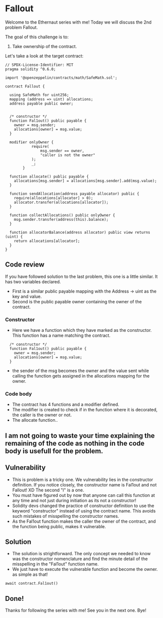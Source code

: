 # Fallout

Welcome to the Ethernaut series with me!
Today we will discuss the 2nd problem Fallout.

The goal of this challenge is to:
1. Take ownership of the contract.

Let's take a look at the target contract:
```solidity
// SPDX-License-Identifier: MIT
pragma solidity ^0.6.0;

import '@openzeppelin/contracts/math/SafeMath.sol';

contract Fallout {
  
  using SafeMath for uint256;
  mapping (address => uint) allocations;
  address payable public owner;


  /* constructor */
  function Fal1out() public payable {
    owner = msg.sender;
    allocations[owner] = msg.value;
  }

  modifier onlyOwner {
	        require(
	            msg.sender == owner,
	            "caller is not the owner"
	        );
	        _;
	    }

  function allocate() public payable {
    allocations[msg.sender] = allocations[msg.sender].add(msg.value);
  }

  function sendAllocation(address payable allocator) public {
    require(allocations[allocator] > 0);
    allocator.transfer(allocations[allocator]);
  }

  function collectAllocations() public onlyOwner {
    msg.sender.transfer(address(this).balance);
  }

  function allocatorBalance(address allocator) public view returns (uint) {
    return allocations[allocator];
  }
}
```

## Code review
If you have followed solution to the last problem, this one is a little similar. It has two variables declared. 
- First is a similar public payable mapping with the Address -> uint as the key and value.
- Second is the public payable owner containing the owner of the contract.

### Constructor
- Here we have a function which they have marked as the constructor. This function has a name matching the contract.

```
  /* constructor */
  function Fal1out() public payable {
    owner = msg.sender;
    allocations[owner] = msg.value;
  }
```

- the sender of the msg becomes the owner and the value sent while calling the function gets assigned in the allocations mapping for the owner.

### Code body
- The contract has 4 functions and a modifier defined.
- The modifier is created to check if in the function where it is decorated, the caller is the owner or not.
- The allocate function..
## I am not going to waste your time explaining the remaining of the code as nothing in the code body is usefull for the problem.

## Vulnerability
- This is problem is a tricky one. We vulnerability lies in the constructor definition. If you notice closely, the constructor name is Fal1out and not Fallout! XD The second "l" is a one.
- You must have figured out by now that anyone can call this function at any time and not just during initiation as its not a constructor!
- Solidity devs changed the practice of constructor definition to use the keyword "constructor" instead of using the contract name. This avoids such mistakes of misspelling the constructor names. 
- As the Fal1out function makes the caller the owner of the contract, and the function being public, makes it vulnerable.

## Solution

- The solution is strightforward. The only concept we needed to know was the constructor nomenclature and find the minute detail of the misspelling in the "Fal1out" function name.
- We just have to execute the vulnerable function and become the owner. as simple as that!
```
await contract.Fal1out()
```

## Done!

Thanks for following the series with me!
See you in the next one. Bye!
